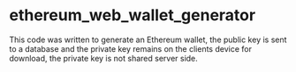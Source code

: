 # ethereum_web_wallet_generator
This code was written to generate an Ethereum wallet, the public key is sent to a database and the private key remains on the clients device for download, the private key is not shared server side.

